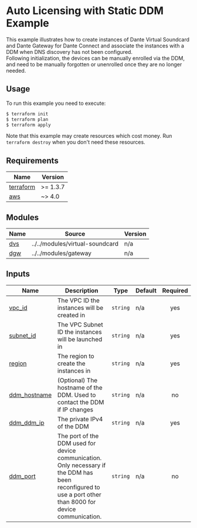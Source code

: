 <!-- Copyright 2023 Audinate Pty Ltd and/or its licensors -->

# Auto Licensing with Static DDM Example

This example illustrates how to create instances of Dante Virtual Soundcard and Dante Gateway for Dante Connect and associate the instances with a DDM when DNS discovery has not been configured.  
Following initialization, the devices can be manually enrolled via the DDM, and need to be manually forgotten or unenrolled once they are no longer needed.

## Usage

To run this example you need to execute:

```bash
$ terraform init
$ terraform plan
$ terraform apply
```

Note that this example may create resources which cost money. Run `terraform destroy` when you don't need these resources.

<!-- BEGIN_TF_DOCS -->
## Requirements

| Name | Version |
|------|---------|
| <a name="requirement_terraform"></a> [terraform](#requirement\_terraform) | >= 1.3.7 |
| <a name="requirement_aws"></a> [aws](#requirement\_aws) | ~> 4.0 |

## Modules

| Name | Source | Version |
|------|--------|---------|
| <a name="module_dvs"></a> [dvs](#module\_dvs) | ../../modules/virtual-soundcard | n/a |
| <a name="module_dgw"></a> [dgw](#module\_dgw) | ../../modules/gateway | n/a |


## Inputs

| Name | Description | Type | Default | Required |
|------|-------------|------|---------|:--------:|
| <a name="input_vpc_id"></a> [vpc\_id](#input\_vpc\_id) | The VPC ID the instances will be created in | `string` | n/a | yes |
| <a name="input_subnet_id"></a> [subnet\_id](#input\_subnet\_id) | The VPC Subnet ID the instances will be launched in | `string` | n/a | yes |
| <a name="input_region"></a> [region](#input\_region) | The region to create the instances in | `string` | n/a | yes |
| <a name="input_ddm_hostname"></a> [ddm\_hostname](#input\_ddm\_hostname) | (Optional) The hostname of the DDM. Used to contact the DDM if IP changes | `string` | n/a | no |
| <a name="input_ddm_ip"></a> [ddm\_ddm\_ip](#input\_ddm\_ip) | The private IPv4 of the DDM | `string` | n/a | yes |
| <a name="input_ddm_port"></a> [ddm\_port](#input\_ddm\_port) | The port of the DDM used for device communication. Only necessary if the DDM has been reconfigured to use a port other than 8000 for device communication. | `string` | n/a | no |


<!-- END_TF_DOCS -->